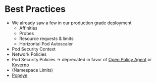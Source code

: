 # Best Practices

* We already saw a few in our production grade deployment
  * Affinities
  * Probes
  * Resource requests & limits
  * Horizontal Pod Autoscaler
* Pod Security Context
* Network Policies
* Pod Security Policies -> deprecated in favor of [Open Policy Agent](https://github.com/open-policy-agent/opa) or [Kyverno](https://github.com/kyverno/kyverno)
* (Namespace Limits)
* [Popeye](https://github.com/derailed/popeye)
